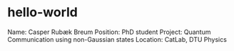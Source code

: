# hello-world

Name: Casper Rubæk Breum
Position: PhD student
Project: Quantum Communication using non-Gaussian states
Location: CatLab, DTU Physics
